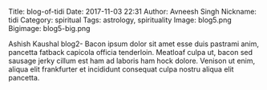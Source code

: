 Title: blog-of-tidi
Date: 2017-11-03 22:31
Author: Avneesh Singh
Nickname: tidi
Category: spiritual
Tags: astrology, spirituality
Image: blog5.png
Bigimage: blog5-big.png

Ashish Kaushal blog2- Bacon ipsum dolor sit amet esse duis pastrami anim, pancetta fatback capicola officia tenderloin. Meatloaf culpa ut, bacon sed sausage jerky cillum est ham ad laboris ham hock dolore. Venison ut enim, aliqua elit frankfurter et incididunt consequat culpa nostru aliqua elit pancetta. 